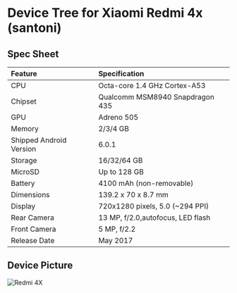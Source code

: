 # Device Tree for Xiaomi Redmi 4x (santoni)

## Spec Sheet

| Feature                 | Specification                     |
| :---------------------- | :-------------------------------- |
| CPU                     | Octa-core 1.4 GHz Cortex-A53      |
| Chipset                 | Qualcomm MSM8940 Snapdragon 435   |
| GPU                     | Adreno 505                        |
| Memory                  | 2/3/4 GB                          |
| Shipped Android Version | 6.0.1                             |
| Storage                 | 16/32/64 GB                       |
| MicroSD                 | Up to 128 GB                      |
| Battery                 | 4100 mAh (non-removable)          |
| Dimensions              | 139.2 x 70 x 8.7 mm               |
| Display                 | 720x1280 pixels, 5.0 (~294 PPI)   |
| Rear Camera             | 13 MP, f/2.0,autofocus, LED flash |
| Front Camera            | 5 MP, f/2.2                       |
| Release Date            | May 2017                          |

## Device Picture

![Redmi 4X](http://cdn2.gsmarena.com/vv/bigpic/xiaomi-redmi-4x.jpg "Redmi 4X")
